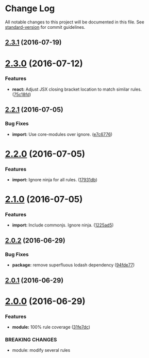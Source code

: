 # Change Log

All notable changes to this project will be documented in this file. See [standard-version](https://github.com/conventional-changelog/standard-version) for commit guidelines.

<a name="2.3.1"></a>
## [2.3.1](https://github.com/ninja/eslint-config-ninja/compare/v2.3.0...v2.3.1) (2016-07-19)



<a name="2.3.0"></a>
# [2.3.0](https://github.com/ninja/eslint-config-ninja/compare/v2.2.1...v2.3.0) (2016-07-12)


### Features

* **react:** Adjust JSX closing bracket location to match similar rules. ([75c18fd](https://github.com/ninja/eslint-config-ninja/commit/75c18fd))



<a name="2.2.1"></a>
## [2.2.1](https://github.com/ninja/eslint-config-ninja/compare/v2.2.0...v2.2.1) (2016-07-05)


### Bug Fixes

* **import:** Use core-modules over ignore. ([e7c6776](https://github.com/ninja/eslint-config-ninja/commit/e7c6776))



<a name="2.2.0"></a>
# [2.2.0](https://github.com/ninja/eslint-config-ninja/compare/v2.1.0...v2.2.0) (2016-07-05)


### Features

* **import:** Ignore ninja for all rules. ([17931db](https://github.com/ninja/eslint-config-ninja/commit/17931db))



<a name="2.1.0"></a>
# [2.1.0](https://github.com/ninja/eslint-config-ninja/compare/v2.0.2...v2.1.0) (2016-07-05)


### Features

* **import:** Include commonjs. Ignore ninja. ([1225ad5](https://github.com/ninja/eslint-config-ninja/commit/1225ad5))



<a name="2.0.2"></a>
## [2.0.2](https://github.com/ninja/eslint-config-ninja/compare/v2.0.1...v2.0.2) (2016-06-29)


### Bug Fixes

* **package:** remove superfluous lodash dependency ([94fde77](https://github.com/ninja/eslint-config-ninja/commit/94fde77))



<a name="2.0.1"></a>
## [2.0.1](https://github.com/ninja/eslint-config-ninja/compare/v2.0.0...v2.0.1) (2016-06-29)



<a name="2.0.0"></a>
# [2.0.0](https://github.com/ninja/eslint-config-ninja/compare/1.1.5...v2.0.0) (2016-06-29)


### Features

* **module:** 100% rule coverage ([31fe7dc](https://github.com/ninja/eslint-config-ninja/commit/31fe7dc))


### BREAKING CHANGES

* module: modify several rules
